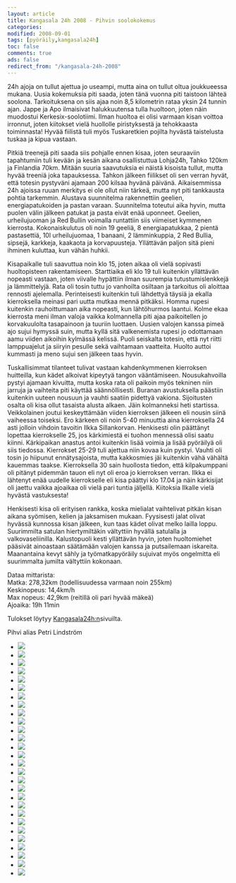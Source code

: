 ```yaml
--- 
layout: article 
title: Kangasala 24h 2008 - Pihvin soolokokemus 
categories: 
modified: 2008-09-01 
tags: [pyöräily,kangasala24h]
toc: false 
comments: true 
ads: false 
redirect_from: "/kangasala-24h-2008" 
--- 
```


24h ajoja on tullut ajettua jo useampi, mutta aina on tullut oltua
joukkueessa mukana. Uusia kokemuksia piti saada, joten tänä vuonna piti
taistoon lähteä soolona. Tarkoituksena on siis ajaa noin 8,5 kilometrin
rataa yksin 24 tunnin ajan. Jappe ja Apo ilmaisivat halukkuutensa tulla
huoltoon, joten näin muodostui Kerkesix-soolotiimi. Ilman huoltoa ei
olisi varmaan kisan voittoa irronnut, joten kiitokset vielä huollolle
piristyksestä ja tehokkaasta toiminnasta! Hyvää fiilistä tuli myös
Tuskaretkien pojilta hyvästä taistelusta tuskaa ja kipua vastaan.

Pitkiä treenejä piti saada siis pohjalle ennen kisaa, joten seuraaviin
tapahtumiin tuli kevään ja kesän aikana osallistuttua Lohja24h, Tahko
120km ja Finlandia 70km. Mitään suuria saavutuksia ei näistä kisoista
tullut, mutta hyvää treeniä joka tapauksessa. Tahkon jälkeen fiilikset
oli sen verran hyvät, että totesin pystyväni ajamaan 200 kilsaa hyvänä
päivänä. Aikaisemmissa 24h ajoissa ruuan merkitys ei ole ollut niin
tärkeä, mutta nyt piti tankkausta pohtia tarkemmin. Alustava suunnitelma
rakennettiin geelien, energiapatukoiden ja pastan varaan. Suunnitelma
toteutui aika hyvin, mutta puolen välin jälkeen patukat ja pasta eivät
enää uponneet. Geelien, urheilujuoman ja Red Bullin voimalla runtattiin
siis viimeiset kymmenen kierrosta. Kokonaiskulutus oli noin 19 geeliä, 8
energiapatukkaa, 2 pientä pastasettiä, 10l urheilujuomaa, 1 banaani, 2
lämminkuppia, 2 Red Bullia, sipsejä, karkkeja, kaakaota ja
korvapuusteja. Yllättävän paljon sitä pieni ihminen kuluttaa, kun vähän
huhkii.

Kisapaikalle tuli saavuttua noin klo 15, joten aikaa oli vielä sopivasti
huoltopisteen rakentamiseen. Starttiaika eli klo 19 tuli kuitenkin
yllättävän nopeasti vastaan, joten viivalle hypättiin ilman suurempia
tutustumislenkkejä ja lämmittelyjä. Rata oli tosin tuttu jo vanhoilta
osiltaan ja tarkoitus oli aloittaa rennosti ajelemalla. Perinteisesti
kuitenkin tuli lähdettyä täysiä ja ekalla kierroksella meinasi pari
uutta mutkaa mennä pitkäksi. Homma rupesi kuitenkin rauhoittumaan aika
nopeasti, kun lähtöhurmos laantui. Kolme ekaa kierrosta meni ilman
valoja vaikka kolmannella piti ajaa paikoitellen jo korvakuulolta
tasapainoon ja tuuriin luottaen. Uusien valojen kanssa pimeä ajo sujui
hymyssä suin, mutta kyllä sitä valkenemista rupesi jo odottamaan aamu
viiden aikoihin kylmässä kelissä. Puoli seiskalta totesin, että nyt
riitti lamppuajelut ja siiryin pesulle sekä vaihtamaan vaatteita. Huolto
auttoi kummasti ja meno sujui sen jälkeen taas hyvin.

Tuskallisimmat tilanteet tulivat vastaan kahdenkymmenen kierroksen
huitteilla, kun kädet alkoivat kipeytyä tangon vääntämiseen.
Nousukahvoilla pystyi ajamaan kivuitta, mutta koska rata oli paikoin
myös tekninen niin jarruja ja vaihteita piti käyttää säännöllisesti.
Buranan avustuksella päästiin kuitenkin uuteen nousuun ja vauhti saatiin
pidettyä vakiona. Sijoitusten osalta oli kisa ollut tasaista alusta
alkaen. Jäin kolmanneksi heti startissa. Veikkolainen joutui
keskeyttämään viiden kierroksen jälkeen eli nousin siinä vaiheessa
toiseksi. Ero kärkeen oli noin 5-40 minuuttia aina kierroksella 24 asti
jolloin vihdoin tavoitin Ilkka Sillankorvan. Henkisesti olin päättänyt
lopettaa kierrokselle 25, jos kärkimiestä ei tuohon mennessä olisi saatu
kiinni. Kärkipaikan anastus antoi kuitenkin lisää voimia ja lisää
pyöräilyä oli siis tiedossa. Kierrokset 25-29 tuli ajettua niin kovaa
kuin pystyi. Vauhti oli tosin jo hiipunut ennätysajoista, mutta
kakkosmies jäi kuitenkin vähä vähältä kauemmas taakse. Kierroksella 30
sain huollosta tiedon, että kilpakumppani oli pitänyt pidemmän tauon eli
nyt oli eroa jo kierroksen verran. Ilkka ei lähtenyt enää uudelle
kierrokselle eli kisa päättyi klo 17.04 ja näin kärkisijat oli jaettu
vaikka ajoaikaa oli vielä pari tuntia jäljellä. Kiitoksia Ilkalle vielä
hyvästä vastuksesta!

Henkisesti kisa oli erityisen rankka, koska mielialat vaihtelivat pitkän
kisan aikana syömisen, kelien ja jaksamisen mukaan. Fyysisesti jalat
olivat hyvässä kunnossa kisan jälkeen, kun taas kädet olivat melko
lailla loppu. Suurimmilta satulan hiertymiltäkin vältyttiin hyvällä
satulalla ja valkovaseliinilla. Kalustopuoli kesti yllättävän hyvin,
joten huoltomiehet pääsivät ainoastaan säätämään valojen kanssa ja
putsailemaan iskareita. Maanantaina kevyt sähly ja työmatkapyöräily
sujuivat myös ongelmitta eli suurimmalta jumilta vältyttiin kokonaan.

Dataa mittarista:\
Matka: 278,32km (todellisuudessa varmaan noin 255km)\
Keskinopeus: 14,4km/h\
Max nopeus: 42,9km (reitillä oli pari hyvää mäkeä)\
Ajoaika: 19h 11min

Tulokset löytyy
[Kangasala24h:n](http://www.kangasala24h.fi/view.php?menuId=181&lang=fi)sivuilta.

Pihvi alias Petri Lindström

<div class="image-gallery">

-   [![](/Media/Default/ImageGalleries/kangasala-24h-2008/Thumbnails/Kangasala24h2008%20001.jpg)](/Media/Default/ImageGalleries/kangasala-24h-2008/Kangasala24h2008%20001.jpg)
-   [![](/Media/Default/ImageGalleries/kangasala-24h-2008/Thumbnails/Kangasala24h2008%20006.jpg)](/Media/Default/ImageGalleries/kangasala-24h-2008/Kangasala24h2008%20006.jpg)
-   [![](/Media/Default/ImageGalleries/kangasala-24h-2008/Thumbnails/Kangasala24h2008%20008.jpg)](/Media/Default/ImageGalleries/kangasala-24h-2008/Kangasala24h2008%20008.jpg)
-   [![](/Media/Default/ImageGalleries/kangasala-24h-2008/Thumbnails/Kangasala24h2008%20010.jpg)](/Media/Default/ImageGalleries/kangasala-24h-2008/Kangasala24h2008%20010.jpg)
-   [![](/Media/Default/ImageGalleries/kangasala-24h-2008/Thumbnails/Kangasala24h2008%20018.jpg)](/Media/Default/ImageGalleries/kangasala-24h-2008/Kangasala24h2008%20018.jpg)
-   [![](/Media/Default/ImageGalleries/kangasala-24h-2008/Thumbnails/Kangasala24h2008%20023.jpg)](/Media/Default/ImageGalleries/kangasala-24h-2008/Kangasala24h2008%20023.jpg)
-   [![](/Media/Default/ImageGalleries/kangasala-24h-2008/Thumbnails/Kangasala24h2008%20027.jpg)](/Media/Default/ImageGalleries/kangasala-24h-2008/Kangasala24h2008%20027.jpg)
-   [![](/Media/Default/ImageGalleries/kangasala-24h-2008/Thumbnails/Kangasala24h2008%20028.jpg)](/Media/Default/ImageGalleries/kangasala-24h-2008/Kangasala24h2008%20028.jpg)
-   [![](/Media/Default/ImageGalleries/kangasala-24h-2008/Thumbnails/Kangasala24h2008%20033.jpg)](/Media/Default/ImageGalleries/kangasala-24h-2008/Kangasala24h2008%20033.jpg)
-   [![](/Media/Default/ImageGalleries/kangasala-24h-2008/Thumbnails/Kangasala24h2008%20038.jpg)](/Media/Default/ImageGalleries/kangasala-24h-2008/Kangasala24h2008%20038.jpg)
-   [![](/Media/Default/ImageGalleries/kangasala-24h-2008/Thumbnails/Kangasala24h2008%20039.jpg)](/Media/Default/ImageGalleries/kangasala-24h-2008/Kangasala24h2008%20039.jpg)
-   [![](/Media/Default/ImageGalleries/kangasala-24h-2008/Thumbnails/Kangasala24h2008%20041.jpg)](/Media/Default/ImageGalleries/kangasala-24h-2008/Kangasala24h2008%20041.jpg)
-   [![](/Media/Default/ImageGalleries/kangasala-24h-2008/Thumbnails/Kangasala24h2008%20061.jpg)](/Media/Default/ImageGalleries/kangasala-24h-2008/Kangasala24h2008%20061.jpg)
-   [![](/Media/Default/ImageGalleries/kangasala-24h-2008/Thumbnails/Kangasala24h2008%20065.jpg)](/Media/Default/ImageGalleries/kangasala-24h-2008/Kangasala24h2008%20065.jpg)
-   [![](/Media/Default/ImageGalleries/kangasala-24h-2008/Thumbnails/Kangasala24h2008%20068.jpg)](/Media/Default/ImageGalleries/kangasala-24h-2008/Kangasala24h2008%20068.jpg)
-   [![](/Media/Default/ImageGalleries/kangasala-24h-2008/Thumbnails/Kangasala24h2008%20069.jpg)](/Media/Default/ImageGalleries/kangasala-24h-2008/Kangasala24h2008%20069.jpg)
-   [![](/Media/Default/ImageGalleries/kangasala-24h-2008/Thumbnails/Kangasala24h2008%20072.jpg)](/Media/Default/ImageGalleries/kangasala-24h-2008/Kangasala24h2008%20072.jpg)
-   [![](/Media/Default/ImageGalleries/kangasala-24h-2008/Thumbnails/Kangasala24h2008%20076.jpg)](/Media/Default/ImageGalleries/kangasala-24h-2008/Kangasala24h2008%20076.jpg)
-   [![](/Media/Default/ImageGalleries/kangasala-24h-2008/Thumbnails/Kangasala24h2008%20081.jpg)](/Media/Default/ImageGalleries/kangasala-24h-2008/Kangasala24h2008%20081.jpg)
-   [![](/Media/Default/ImageGalleries/kangasala-24h-2008/Thumbnails/Kangasala24h2008%20090.jpg)](/Media/Default/ImageGalleries/kangasala-24h-2008/Kangasala24h2008%20090.jpg)
-   [![](/Media/Default/ImageGalleries/kangasala-24h-2008/Thumbnails/Kangasala24h2008%20100.jpg)](/Media/Default/ImageGalleries/kangasala-24h-2008/Kangasala24h2008%20100.jpg)
-   [![](/Media/Default/ImageGalleries/kangasala-24h-2008/Thumbnails/Kangasala24h2008%20105.jpg)](/Media/Default/ImageGalleries/kangasala-24h-2008/Kangasala24h2008%20105.jpg)
-   [![](/Media/Default/ImageGalleries/kangasala-24h-2008/Thumbnails/Kangasala24h2008%20111.jpg)](/Media/Default/ImageGalleries/kangasala-24h-2008/Kangasala24h2008%20111.jpg)
-   [![](/Media/Default/ImageGalleries/kangasala-24h-2008/Thumbnails/Kangasala24h2008%20137.jpg)](/Media/Default/ImageGalleries/kangasala-24h-2008/Kangasala24h2008%20137.jpg)
-   [![](/Media/Default/ImageGalleries/kangasala-24h-2008/Thumbnails/Kangasala24h2008%20143.jpg)](/Media/Default/ImageGalleries/kangasala-24h-2008/Kangasala24h2008%20143.jpg)
-   [![](/Media/Default/ImageGalleries/kangasala-24h-2008/Thumbnails/Kangasala24h2008%20148.jpg)](/Media/Default/ImageGalleries/kangasala-24h-2008/Kangasala24h2008%20148.jpg)
-   [![](/Media/Default/ImageGalleries/kangasala-24h-2008/Thumbnails/Kangasala24h2008%20171.jpg)](/Media/Default/ImageGalleries/kangasala-24h-2008/Kangasala24h2008%20171.jpg)
-   [![](/Media/Default/ImageGalleries/kangasala-24h-2008/Thumbnails/Kangasala24h2008%20180.jpg)](/Media/Default/ImageGalleries/kangasala-24h-2008/Kangasala24h2008%20180.jpg)

</div>
